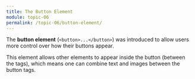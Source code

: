 ```yaml
---
title: The Button Element
module: topic-06
permalink: /topic-06/button-element/
---
```


<div class="divider-heading"></div>

The **button element** (`<button>...</button>`) was introduced to allow users more control over how their buttons appear.

This element allows other elements to appear inside the button (between the tags), which means one can combine text and images between the button tags.


<div class="codepen-embed">
  <p data-height="300" data-theme-id="30567" data-slug-hash="wreBmE" data-default-tab="html,result" data-user="Media-Ed-Online" data-embed-version="2" data-pen-title="[Intro-Web-Dev] Topic-05: Botton Input Elements, Pt. 4" class="codepen"></p>
</div>
